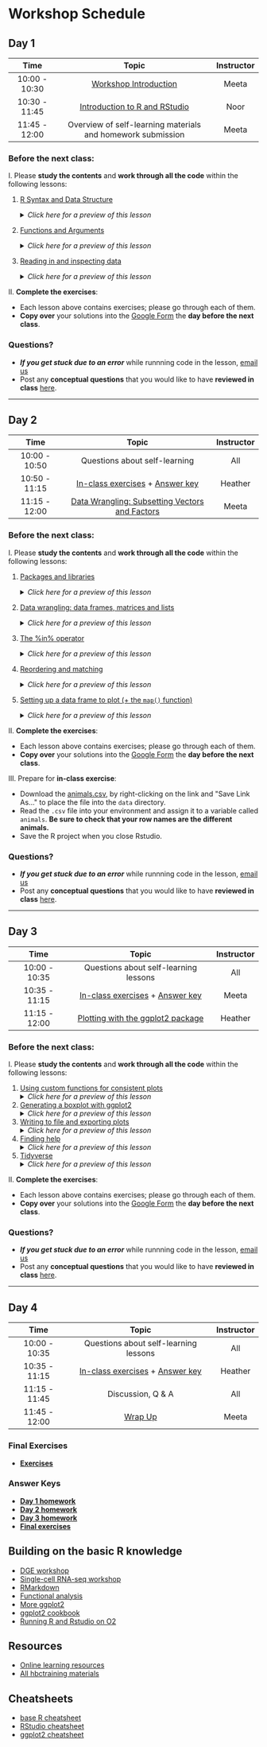 # Workshop Schedule

## Day 1

| Time            |  Topic  | Instructor |
|:------------------------:|:------------------------------------------------:|:--------:|
| 10:00 - 10:30 | [Workshop Introduction](../lectures/Intro_to_R_workshop_all.pdf) | Meeta |
| 10:30 - 11:45 | [Introduction to R and RStudio](../lessons/01_introR-R-and-RStudio.md) | Noor |
| 11:45 - 12:00 | Overview of self-learning materials and homework submission | Meeta  |

### Before the next class:

I. Please **study the contents** and **work through all the code** within the following lessons:
   1. [R Syntax and Data Structure](https://hbctraining.github.io/Intro-to-R-flipped/lessons/02_introR-syntax-and-data-structures.html)
      <details>
       <summary><i>Click here for a preview of this lesson</i></summary>
         <br>In order to utilize R effectively, you will need to understand what types of data you can use in R and also how you can store data in "objects" or "variables". <br><br>This lesson will cover:<br>
             - Assigning a value to a object<br>
             - What types of information can you store in R<br>
             - What are the different objects that you can use to store data in R<br><br>
        </details>
   
   2. [Functions and Arguments](../lessons/03_introR-functions-and-arguments.md)
      <details>
       <summary><i>Click here for a preview of this lesson</i></summary>
         <br>Functions are the basic "commands" used in R to get something done. To use functions (denoted by function_name followed by "()"), one has to enter some information within the parenthesis and optionally some arguments to change the default behavior of a function. 
         <br>You can also create your own functions! When you want to perform a task or a series of tasks more than once, creating a custom function is the best way to go. 
         <br><br>In this lesson you will explore:<br>
            - Using built-in functions<br>
            - Creating your own custom functions<br><br>
         </details>

   3. [Reading in and inspecting data](../lessons/06_reading_and_data_inspection.md)
      <details>
       <summary><i>Click here for a preview of this lesson</i></summary>
         <br>When using R, it is almost a certainty that you will have to bring data into the R environment. <br><br>In this lesson you will learn:<br>
            - Reading different types (formats) of data<br>
            - Inspecting the contents and structure of the dataset once you have read it in<br><br>
        </details>

II. **Complete the exercises**:
   * Each lesson above contains exercises; please go through each of them.
   * **Copy over** your solutions into the [Google Form](https://docs.google.com/forms/d/e/1FAIpQLSfL04I7TVfs5At3n7OCLBieUsJ8nxZgjbO6mQQwCzKoBG1iLA/viewform?usp=sf_link) the **day before the next class**.
   
### Questions?
* ***If you get stuck due to an error*** while runnning code in the lesson, [email us](mailto:hbctraining@hsph.harvard.edu) 
* Post any **conceptual questions** that you would like to have **reviewed in class** [here](https://PollEv.com/hbctraining945).

---

## Day 2

| Time            |  Topic  | Instructor |
|:------------------------:|:------------------------------------------------:|:--------:|
| 10:00 - 10:50 | Questions about self-learning | All |
| 10:50 - 11:15 | [In-class exercises](../activities/Day2_activities.md) + [Answer key](../activities/Day2_activities_answer_key.R) | Heather |
| 11:15 - 12:00 | [Data Wrangling: Subsetting Vectors and Factors](../lessons/05_introR-data-wrangling.md) | Meeta |

### Before the next class:

I. Please **study the contents** and **work through all the code** within the following lessons:

   1. [Packages and libraries](../lessons/04_introR_packages.md)
       <details>
         <summary><i>Click here for a preview of this lesson</i></summary>
           <br>Base R is incredibly powerful, but it cannot do everything. R has been built to encourage community involvement in expanding functionality. Thousands of supplemental add-ons, also called "packages" have been contributed by the community. Each package comprises of several functions that enable users to perform their desired analysis. <br><br>This lesson will cover:<br>
             - Descriptions of package repositories<br>
             - Installing a package<br>
             - Loading a package<br>
             - Accessing the documention for your installed packages and getting help<br><br>
         </details>
        
   2. [Data wrangling: data frames, matrices and lists](../lessons/07_introR-data-wrangling2.md)
       <details>
         <summary><i>Click here for a preview of this lesson</i></summary>
           <br>In class we covered data wrangling (extracting/subsetting) information from single-dimensional objects (vectors, factors). The next step is to learn how to wrangle data in two-dimensional objects.<br><br>This lesson will cover:<br>
             - Examining and extracting values from two-dimensional data structures using indices, row names, or column names<br>
             - Retreiving information from lists<br><br>
         </details>

   3. [The %in% operator](../lessons/08_identifying-matching-elements.md)
       <details>
         <summary><i>Click here for a preview of this lesson</i></summary>
           <br>Very often you will have to compare two vectors to figure out if, and which, values are common between them. The <code>%in%</code> operator can be used for this purpose.<br><br>This lesson will cover:<br>
             - Implementing the <code>%in%</code> operator to evaluate two vectors<br>
             - Distinguishing <code>%in%</code> from <code>==</code> and other logical operators<br>
             - Using <code>any()</code> and <code>all()</code> functions<br><br>
         </details>

   4. [Reordering and matching](../lessons/09_reordering-to-match-datasets.md)
       <details>
         <summary><i>Click here for a preview of this lesson</i></summary>
           <br>Sometimes you will want to rearrange values within a vector (row names or column names). The <code>match()</code> function can be very powerful for this task.<br><br>This lesson will cover:<br>
             - Maunually rearranging values within a vector<br>
             - Implementing the <code>match()</code> function to automatically rearrange the values within a vector<br><br>
         </details>

   5. [Setting up a data frame to plot (+ the `map()` function)](../lessons/10_setting_up_to_plot.md)
       <details>
         <summary><i>Click here for a preview of this lesson</i></summary>
           <br>We will be starting with visualization in the next class. To set up for this, you need to create a new metadata data frame with information from the counts data frame. You will need to use a function over every column within the counts data frame iteratively. You could do that manually, but it is error-prone; the <code>map()</code> family of functions makes this more efficient.<br><br>This lesson will cover:<br>
             - Utilizing <code>map_dbl()</code> to take the average of every column in a data frame<br>
             - Briefly discuss other functions within the <code>map()</code> family of functions<br>
             - Create a new data frame for plotting<br><br>
        </details>

II. **Complete the exercises**:
   * Each lesson above contains exercises; please go through each of them.
   * **Copy over** your solutions into the [Google Form](https://docs.google.com/forms/d/e/1FAIpQLSegEjBKDkK4TB7uhNfcBl6633hasPrGsYDnFuH683blpZNtfg/viewform?usp=sf_link) the **day before the next class**.

III. Prepare for **in-class exercise**:
   * Download the [animals.csv](https://raw.githubusercontent.com/hbctraining/Intro-to-R-flipped/master/data/animals.csv), by right-clicking on the link and "Save Link As..." to place the file into the `data` directory.
   * Read the `.csv` file into your environment and assign it to a variable called `animals`. **Be sure to check that your row names are the different animals.**
   * Save the R project when you close Rstudio.
   
### Questions?
* ***If you get stuck due to an error*** while runnning code in the lesson, [email us](mailto:hbctraining@hsph.harvard.edu) 
* Post any **conceptual questions** that you would like to have **reviewed in class** [here](https://PollEv.com/hbctraining945).

---

## Day 3

| Time            |  Topic  | Instructor |
|:------------------------:|:------------------------------------------------:|:--------:|
| 10:00 - 10:35 | Questions about self-learning lessons | All |
| 10:35 - 11:15 | [In-class exercises](../activities/Day3_activities.md) + [Answer key](../activities/Day3_activities_answer_key.R)| Meeta |
| 11:15 - 12:00 | [Plotting with the ggplot2 package](../lessons/11_ggplot2.md) | Heather |

### Before the next class:

I. Please **study the contents** and **work through all the code** within the following lessons:

   1. [Using custom functions for consistent plots](../lessons/11b_Custom_Functions_ggplot2.md)
      <details>
        <summary><i>Click here for a preview of this lesson</i></summary>
          <br>When creating your plots in ggplot2 you may want to have consistent formatting (using <code>theme()</code> functions) across your plots, e.g. if you are generating plots for a manuscript. <br><br>This lesson will cover:<br>
            - Developing a custom function for creating consistently formatted plots<br>
        </details>
   2. [Generating a boxplot with ggplot2](../lessons/12_boxplot_exercise.md)
        <details>
         <summary><i>Click here for a preview of this lesson</i></summary>
           <br>Previously, you created a scatterplot using ggplot2. However, ggplot2 can be used to create a very wide variety of plots. One of the other frequently used plots you can create with ggplot2 is a barplot.<br><br>This lesson will cover:<br>
              - Creating and customizing a barplot using ggplot2<br>
         </details>
   3. [Writing to file and exporting plots](../lessons/13_exporting_data_and_plots.md)
         <details>
            <summary><i>Click here for a preview of this lesson</i></summary>
             <br>Now that you have completed some analysis in R, you will need to eventually export that work out of R/RStudio. R provides lots of flexibility in what and how you export your data and plots.<br><br>This lesson will cover:<br>
                - Exporting your figures from R using a variety of file formats<br>
                - Writing your data from R to a file<br>
          </details>
   4. [Finding help](../lessons/14_finding_help.md)
         <details>
            <summary><i>Click here for a preview of this lesson</i></summary>
             <br>Hopefully, this course has given you the basic tools you need to be successful when using R. However, it would be impossible to cover every aspect of R and you will need to be able to troubleshoot future issues as they arise.<br><br>This lesson will cover:<br>
                - Suggestions for how to best ask for help<br>
                - Where to look for help<br>
          </details>
   6. [Tidyverse](../lessons/15_tidyverse.md)
         <details>
            <summary><i>Click here for a preview of this lesson</i></summary>
             <br>The <a href="https://tidyverse.tidyverse.org/articles/paper.html">Tidyverse suite of integrated packages</a> are designed to work together to make common data science operations more user friendly. Tidyverse is becoming increasingly prevalent and it is necessary that R users are conversant in the basics of Tidyverse. We have already used two Tidyverse packages in this workshop (<code>ggplot2</code> and <code>purrr</code>) and in this lesson we will learn some key features from a few additional packages that make up Tidyverse. <br><br>This lesson will cover:<br>
                - Usage of pipes for connecting together multiple commands<br>
                - Tibbles for two-dimensional data storage<br>
                - Data wrangling within Tidyverse
          </details>

II. **Complete the exercises**:
   * Each lesson above contains exercises; please go through each of them.
   * **Copy over** your solutions into the [Google Form](https://docs.google.com/forms/d/e/1FAIpQLSdelYtXxCGQZOWd2T28REjU5NC_NS4n-HZte8OEgFXS6Q5wcA/viewform?usp=sf_link) the **day before the next class**.
   
### Questions?
* ***If you get stuck due to an error*** while runnning code in the lesson, [email us](mailto:hbctraining@hsph.harvard.edu) 
* Post any **conceptual questions** that you would like to have **reviewed in class** [here](https://PollEv.com/hbctraining945).

---

## Day 4

| Time            |  Topic  | Instructor |
|:------------------------:|:------------------------------------------------:|:--------:|
| 10:00 - 10:35 | Questions about self-learning lessons | All |
| 10:35 - 11:15 | [In-class exercises](../activities/Day4_activities.md) + [Answer key](../activities/Day4_activities_answer_key.R) | Heather |
| 11:15 - 11:45 | Discussion, Q & A | All |
| 11:45 - 12:00 | [Wrap Up](../lectures/R_workshop_wrapup_all.pdf) | Meeta |

### Final Exercises
* [**Exercises**](https://hbctraining.github.io/Intro-to-R/homework/Intro_to_R_hw.html)

### Answer Keys
* [**Day 1 homework**](../homework/day1_hw_answer-key.R)
* [**Day 2 homework**](../homework/day2_hw_answer-key.R)
* [**Day 3 homework**](../homework/day3_hw_answer-key.R)
* [**Final exercises**](https://hbctraining.github.io/Intro-to-R/homework/Intro_to_R_key.html)

## Building on the basic R knowledge
* [DGE workshop](https://hbctraining.github.io/DGE_workshop_salmon/)
* [Single-cell RNA-seq workshop](https://hbctraining.github.io/scRNA-seq/)
* [RMarkdown](https://hbctraining.github.io/Training-modules/Rmarkdown/)
* [Functional analysis](https://hbctraining.github.io/Training-modules/DGE-functional-analysis/)
* [More ggplot2](https://hbctraining.github.io/publication_perfect/)
* [ggplot2 cookbook](http://www.cookbook-r.com/Graphs/)
* [Running R and Rstudio on O2](https://harvardmed.atlassian.net/wiki/spaces/O2/pages/1623425967/RStudio+on+O2)

## Resources
* [Online learning resources](https://hbctraining.github.io/bioinformatics_online/lists/online_trainings.html)
* [All hbctraining materials](https://hbctraining.github.io/main)

## Cheatsheets
* [base R cheatsheet](../cheatsheets/base-r.pdf)
* [RStudio cheatsheet](../cheatsheets/rstudio-ide.pdf)
* [ggplot2 cheatsheet](../cheatsheets/data-visualization-2.1.pdf)
